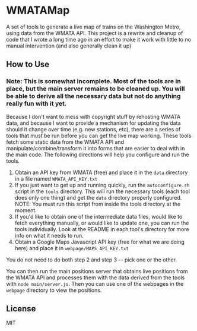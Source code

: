 # WMATAMap

A set of tools to generate a live map of trains on the Washington Metro, using data from the WMATA API.
This project is a rewrite and cleanup of code that I wrote a long time ago in an effort to make it work with little to no manual intervention (and also generally clean it up)

## How to Use

### Note: This is somewhat incomplete. Most of the tools are in place, but the main server remains to be cleaned up. You will be able to derive all the necessary data but not do anything really fun with it yet.


Because I don't want to mess with copyright stuff by rehosting WMATA data, and because I want to provide a mechanism for updating the data should it change over time
(e.g. new stations, etc), there are a series of tools that must be run before you can get the live map working. These tools 
fetch some static data from the WMATA API and manipulate/combine/transform it into forms that are easier to deal with in the main code.
The following directions will help you configure and run the tools.

1. Obtain an API key from WMATA (free) and place it in the `data` directory in a file named `WMATA_API_KEY.txt`
1. If you just want to get up and running quickly, run the `autoconfigure.sh` script in the `tools` directory. This will run the necessary tools
(each tool does only one thing) and get the `data` directory properly configured. NOTE: You must run this script from inside the tools directory at the moment.
1. If you'd like to obtain one of the intermediate data files, would like to fetch everything manually, or would like to update one, you can run the tools individually. Look at the README in each tool's directory
for more info on what it needs to run.
1. Obtain a Google Maps Javascript API key (free for what we are doing here) and place it in `webpage/MAPS_API_KEY.txt`

You do not need to do both step 2 and step 3 -- pick one or the other.

You can then run the main positions server that obtains live positions from the WMATA API and processes them with the data derived from the tools
with `node main/server.js`. Then you can use one of the webpages in the `webpage` directory to view the positions. 


## License

MIT